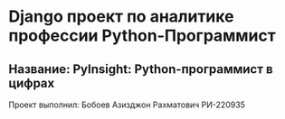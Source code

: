 # Django проект по аналитике профессии Python-Программист
## Название: PyInsight: Python-программист в цифрах
Проект выполнил:
Бобоев Азизджон Рахматович РИ-220935